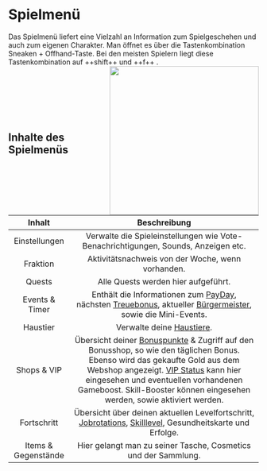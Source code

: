 # Spielmenü 

Das Spielmenü liefert eine Vielzahl an Information zum Spielgeschehen und auch zum eigenen Charakter. Man öffnet es über die Tastenkombination Sneaken + Offhand-Taste. Bei den meisten Spielern liegt diese Tastenkombination auf ++shift++ und  ++f++ . <img align="right" width="300" eight="150" src="../../../assets/image/icons/Spielmenü.png">
<br>
<br>
<br>
<br>
<br>
<br>
<br>

## Inhalte des Spielmenüs
| Inhalt | Beschreibung |
|:-:|:-:|
| Einstellungen | Verwalte die Spieleinstellungen wie Vote-Benachrichtigungen, Sounds, Anzeigen etc. |
| Fraktion | Aktivitätsnachweis von der Woche, wenn vorhanden. |
| Quests | Alle Quests werden hier aufgeführt. |
| Events & Timer | Enthält die Informationen zum [PayDay](../../pages/allgemein/payday.md), nächsten [Treuebonus](../../pages/allgemein/Bonuspunkte.md), aktueller [Bürgermeister](../../pages/allgemein/bürgermeister.md), sowie die Mini-Events. |
| Haustier | Verwalte deine [Haustiere](../../pages/pets/allgemein.md). |
| Shops & VIP | Übersicht deiner [Bonuspunkte](../../pages/allgemein/Bonuspunkte.md) & Zugriff auf den Bonusshop, so wie den täglichen Bonus. Ebenso wird das gekaufte Gold aus dem Webshop angezeigt. [VIP Status](../../pages/allgemein/vip.md) kann hier eingesehen und eventuellen vorhandenen Gameboost. Skill-Booster können eingesehen werden, sowie aktiviert werden. |
| Fortschritt | Übersicht über deinen aktuellen Levelfortschritt, [Jobrotations](../../pages/nebenjobs/nebenjobs.md), [Skilllevel](../../pages/skills/allgemein.md), Gesundheitskarte und Erfolge.|
| Items & Gegenstände | Hier gelangt man zu seiner Tasche, Cosmetics und der Sammlung. |
